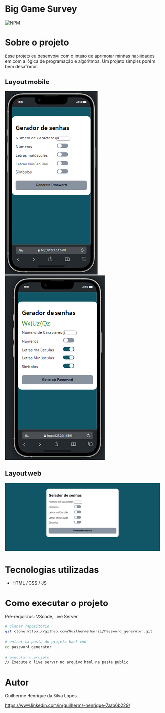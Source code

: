 # Big Game Survey 
[![NPM](https://img.shields.io/npm/l/react)](https://github.com/GuilhermeHenrii/Password_generator/blob/main/LICENSE)

# Sobre o projeto

Esse projeto eu desenvolvi com o intuito de aprimorar minhas habilidades em com a lógica de programação e algoritmos. Um projeto simples porém bem desafiador.

## Layout mobile
![Mobile 1](./assets/password-generator.mobile.PNG) ![Mobile 2](./assets/password-generator-mobile2.PNG)

## Layout web
![Web 1](./assets/password-generator-desktop.PNG)

# Tecnologias utilizadas
- HTML / CSS / JS

# Como executar o projeto

Pré-requisitos: VScode, Live Server

```bash
# clonar repositório
git clone https://github.com/GuilhermeHenrii/Password_generator.git

# entrar na pasta do projeto back end
cd password_generator

# executar o projeto
// Execute o live server no arquivo html na pasta public
```

# Autor

Guilherme Henrique da Silva Lopes

https://www.linkedin.com/in/guilherme-henrique-7aab6b229/
